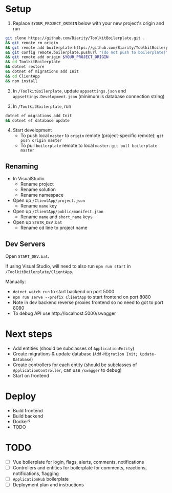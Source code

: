 # Setup

1. Replace `$YOUR_PROJECT_ORIGIN` below with your new project's origin and run

```bash
git clone https://github.com/Biarity/ToolkitBoilerplate.git . 
&& git remote rm origin 
&& git remote add boilerplate https://github.com/Biarity/ToolkitBoilerplate.git 
&& git config remote.boilerplate.pushurl "(do not push to boilerplate)" 
&& git remote add origin $YOUR_PROJECT_ORIGIN 
&& cd ToolkitBoilerplate 
&& dotnet restore 
&& dotnet ef migrations add Init 
&& cd ClientApp 
&& npm install 
``` 
2. In `/ToolkitBoilerplate`, update `appsettings.json` and `appsettings.Development.json` (minimum is database connection string)

3. In `/ToolkitBoilerplate`, run

```bash
dotnet ef migrations add Init
&& dotnet ef database update
```

4. Start development
	* To push local `master` to `origin` remote (project-specific remote): `git push origin master`
	* To pull `boilerplate` remote to local `master`: `git pull boilerplate master`

## Renaming

* In VisualStudio
    * Rename project
    * Rename solution
    * Rename namespace
* Open up `/ClientApp/project.json`
    * Rename `name` key
* Open up `/ClientApp/public/manifest.json`
    * Rename `name` and `short_name` keys
* Open up `STATR_DEV.bat`
	* Rename cd line to project name

## Dev Servers

Open `START_DEV.bat`.

If using Visual Studio, will need to also run `npm run start` in `/ToolkitBoilerplate/ClientApp`.

Manually:
* `dotnet watch run` to start backend on port 5000
* `npm run serve --prefix ClientApp` to start frontend on port 8080
* Note in dev backend reverse proxies frontend so no need to got to port 8080
* To debug API use http://localhost:5000/swagger

# Next steps

* Add entities (should be subclasses of `ApplicationEntity`)
* Create migrations & update database (`Add-Migration Init; Update-Database`)
* Create controllers for each entity (should be subclasses of `ApplicationController`, can use `/swagger` to debug)
* Start on frontend

# Deploy

* Build frontend
* Build backend
* Docker? 
* TODO

# TODO

- [ ] Vue boilerplate for login, flags, alerts, comments, notifications
- [ ] Controllers and entities for boilerplate for comments, reactions, notifications, flagging
- [ ] `ApplicationHub` boilerplate
- [ ] Deployment plan and instructions
